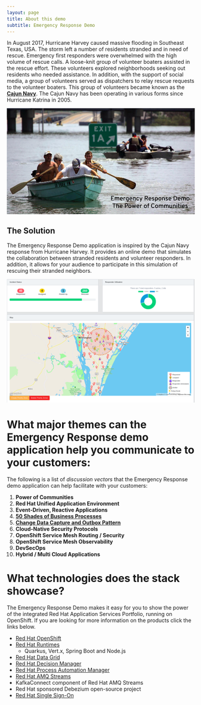 ```yaml
---
layout: page
title: About this demo
subtitle: Emergency Response Demo
---
```


In August 2017, Hurricane Harvey caused massive flooding in Southeast Texas, USA. 
The storm left a number of residents stranded and in need of rescue.
Emergency first responders were overwhelmed with the high volume
of rescue calls. A loose-knit group of volunteer boaters assisted in the
rescue effort. These volunteers explored neighborhoods seeking out
residents who needed assistance. In addition, with the support of social
media, a group of volunteers served as dispatchers to relay rescue
requests to the volunteer boaters. This group of volunteers became known
as the [**Cajun Navy**](https://en.wikipedia.org/wiki/Cajun_Navy). The
Cajun Navy has been operating in various forms since Hurricane Katrina
in 2005.

![volunteer boaters stock photo](/images/volunteerboatersstockphoto.png)

## The Solution

The Emergency Response Demo application is inspired by the Cajun Navy response from Hurricane Harvey. 
It provides an online demo that simulates the collaboration between stranded residents and volunteer responders.
In addition, it allows for your audience to participate in this simulation of rescuing their stranded neighbors.

![dashboard](/images/dashboard.png)


# What major themes can the Emergency Response demo application help you communicate to your customers:

The following is a list of *discussion vectors* that the Emergency Response demo application can help facilitate with your customers:

1. **Power of Communities**
2. **Red Hat Unified Application Environment**
3. **Event-Driven, Reactive Applications**
4. **[50 Shades of Business Processes](/Business_Patterns.md)**
5. **[Change Data Capture and Outbox Pattern](/process_service_outbox.md)**
6. **Cloud-Native Security Protocols**
7. **OpenShift Service Mesh Routing / Security**
8. **OpenShift Service Mesh Observability**
9. **DevSecOps**
10. **Hybrid / Multi Cloud Applications**

# What technologies does the stack showcase?

The Emergency Response Demo makes it easy for you to show the power of
the integrated Red Hat Application Services Portfolio, running on OpenShift. If you are looking for more information on the products click the links below.

  - [Red Hat OpenShift](https://www.redhat.com/en/technologies/cloud-computing/openshift)
  - [Red Hat Runtimes](https://www.redhat.com/en/technologies/cloud-computing/openshift/application-runtimes)
    - Quarkus, Vert.x, Spring Boot and Node.js
  - [Red Hat Data Grid](https://www.redhat.com/en/technologies/jboss-middleware/data-grid)
  - [Red Hat Decision Manager](https://www.redhat.com/en/technologies/jboss-middleware/decision-manager)
  - [Red Hat Process Automation Manager](https://www.redhat.com/en/technologies/jboss-middleware/process-automation-manager)
  - [Red Hat AMQ Streams](https://www.redhat.com/en/technologies/jboss-middleware/amq)
  - KafkaConnect component of Red Hat AMQ Streams
  - Red Hat sponsored Debezium open-source project 
  - [Red Hat Single Sign-On](https://access.redhat.com/products/red-hat-single-sign-on)
